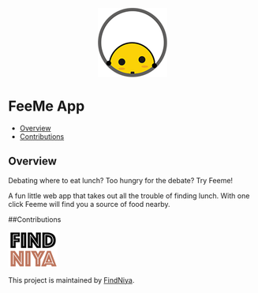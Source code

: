 <p align="center">
  <img src="readme_img/logo-2.1.png">
</p>

# FeeMe App

* [Overview](#overview)
* [Contributions](#contributions)

## Overview

Debating where to eat lunch? Too hungry for the debate? Try Feeme!

A fun little web app that takes out all the trouble of finding lunch. 
With one click Feeme will find you a source of food nearby.


##Contributions

![FindNiya Logo](readme_img/logo-fn2.png)

This project is maintained by [FindNiya](https://www.findniya.com/).
